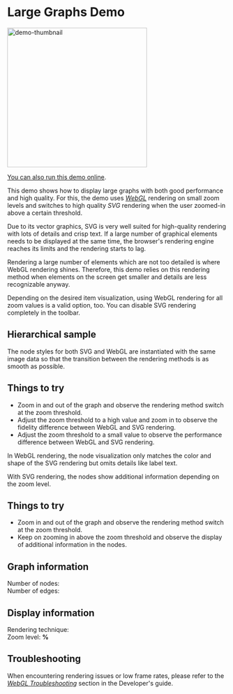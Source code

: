 <!--
 //////////////////////////////////////////////////////////////////////////////
 // @license
 // This file is part of yFiles for HTML 3.0.
 // Use is subject to license terms.
 //
 // Copyright (c) 2000-2025 by yWorks GmbH, Vor dem Kreuzberg 28,
 // 72070 Tuebingen, Germany. All rights reserved.
 //
 //////////////////////////////////////////////////////////////////////////////
-->
# Large Graphs Demo

<img src="../../../doc/demo-thumbnails/large-graphs.webp" alt="demo-thumbnail" height="320"/>

[You can also run this demo online](https://www.yworks.com/demos/showcase/large-graphs/).

This demo shows how to display large graphs with both good performance and high quality. For this, the demo uses _[WebGL](https://docs.yworks.com/yfileshtml/#/dguide/webgl2)_ rendering on small zoom levels and switches to high quality _SVG_ rendering when the user zoomed-in above a certain threshold.

Due to its vector graphics, SVG is very well suited for high-quality rendering with lots of details and crisp text. If a large number of graphical elements needs to be displayed at the same time, the browser's rendering engine reaches its limits and the rendering starts to lag.

Rendering a large number of elements which are not too detailed is where WebGL rendering shines. Therefore, this demo relies on this rendering method when elements on the screen get smaller and details are less recognizable anyway.

Depending on the desired item visualization, using WebGL rendering for all zoom values is a valid option, too. You can disable SVG rendering completely in the toolbar.

## Hierarchical sample

The node styles for both SVG and WebGL are instantiated with the same image data so that the transition between the rendering methods is as smooth as possible.

## Things to try

- Zoom in and out of the graph and observe the rendering method switch at the zoom threshold.
- Adjust the zoom threshold to a high value and zoom in to observe the fidelity difference between WebGL and SVG rendering.
- Adjust the zoom threshold to a small value to observe the performance difference between WebGL and SVG rendering.

In WebGL rendering, the node visualization only matches the color and shape of the SVG rendering but omits details like label text.

With SVG rendering, the nodes show additional information depending on the zoom level.

## Things to try

- Zoom in and out of the graph and observe the rendering method switch at the zoom threshold.
- Keep on zooming in above the zoom threshold and observe the display of additional information in the nodes.

## Graph information

Number of nodes:  
Number of edges:

## Display information

Rendering technique:  
Zoom level: **%**

## Troubleshooting

When encountering rendering issues or low frame rates, please refer to the _[WebGL Troubleshooting](https://docs.yworks.com/yfileshtml/#/dguide/webgl2_troubleshooting)_ section in the Developer's guide.
